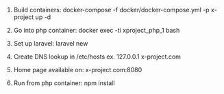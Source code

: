 1. Build containers: docker-compose -f docker/docker-compose.yml -p x-project up -d

2. Go into php container: docker exec -ti xproject_php_1 bash

3. Set up laravel: laravel new

4. Create DNS lookup in /etc/hosts ex. 127.0.0.1 x-project.com

5. Home page available on: x-project.com:8080

6. Run from php container: npm install